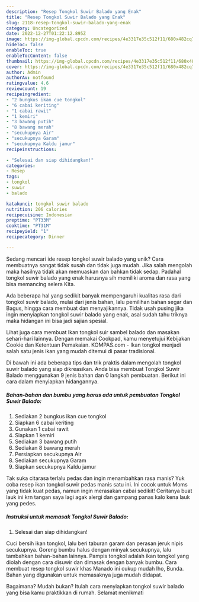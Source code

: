 ```yaml
---
description: "Resep Tongkol Suwir Balado yang Enak"
title: "Resep Tongkol Suwir Balado yang Enak"
slug: 2118-resep-tongkol-suwir-balado-yang-enak
category: Uncategorized
date: 2022-12-27T01:22:12.895Z
image: https://img-global.cpcdn.com/recipes/4e3317e35c512f11/680x482cq70/tongkol-suwir-balado-foto-resep-utama.jpg
hideToc: false
enableToc: true
enableTocContent: false
thumbnail: https://img-global.cpcdn.com/recipes/4e3317e35c512f11/680x482cq70/tongkol-suwir-balado-foto-resep-utama.jpg
cover: https://img-global.cpcdn.com/recipes/4e3317e35c512f11/680x482cq70/tongkol-suwir-balado-foto-resep-utama.jpg
author: Admin
authorAv: notfound
ratingvalue: 4.6
reviewcount: 19
recipeingredient:
- "2 bungkus ikan cue tongkol"
- "6 cabai keriting"
- "1 cabai rawit"
- "1 kemiri"
- "3 bawang putih"
- "8 bawang merah"
- "secukupnya Air"
- "secukupnya Garam"
- "secukupnya Kaldu jamur"
recipeinstructions:

- "Selesai dan siap dihidangkan!"
categories:
- Resep
tags:
- tongkol
- suwir
- balado

katakunci: tongkol suwir balado 
nutrition: 206 calories
recipecuisine: Indonesian
preptime: "PT33M"
cooktime: "PT31M"
recipeyield: "1"
recipecategory: Dinner

---
```





Sedang mencari ide resep tongkol suwir balado yang unik? Cara membuatnya sangat tidak susah dan tidak juga mudah. Jika salah mengolah maka hasilnya tidak akan memuaskan dan bahkan tidak sedap. Padahal tongkol suwir balado yang enak harusnya sih memiliki aroma dan rasa yang bisa memancing selera Kita.





Ada beberapa hal yang sedikit banyak mempengaruhi kualitas rasa dari tongkol suwir balado, mulai dari jenis bahan, lalu pemilihan bahan segar dan Bagus, hingga cara membuat dan menyajikannya. Tidak usah pusing jika ingin menyiapkan tongkol suwir balado yang enak,      asal sudah tahu triknya maka hidangan ini bisa jadi sajian spesial.














Lihat juga cara membuat Ikan tongkol suir sambel balado dan masakan sehari-hari lainnya. Dengan memakai Cookpad, kamu menyetujui Kebijakan Cookie dan Ketentuan Pemakaian. KOMPAS.com - Ikan tongkol menjadi salah satu jenis ikan yang mudah ditemui di pasar tradisional.






Di bawah ini ada beberapa tips dan trik praktis dalam mengolah tongkol suwir balado yang siap dikreasikan. Anda bisa membuat Tongkol Suwir Balado menggunakan 9 jenis bahan dan 0 langkah pembuatan. Berikut ini cara dalam menyiapkan hidangannya.

<!--inarticleads1-->

##### Bahan-bahan dan bumbu yang harus ada untuk pembuatan Tongkol Suwir Balado:

1. Sediakan 2 bungkus ikan cue tongkol
1. Siapkan 6 cabai keriting
1. Gunakan 1 cabai rawit
1. Siapkan 1 kemiri
1. Sediakan 3 bawang putih
1. Sediakan 8 bawang merah
1. Persiapkan secukupnya Air
1. Sediakan secukupnya Garam
1. Siapkan secukupnya Kaldu jamur


Tak suka citarasa terlalu pedas dan ingin menambahkan rasa manis? Yuk coba resep ikan tongkol suwir pedas manis satu ini. Ini cocok untuk Moms yang tidak kuat pedas, namun ingin merasakan cabai sedikit! Ceritanya buat lauk ini krn tangan saya lagi agak alergi dan gampang panas kalo kena lauk yang pedes. 

<!--inarticleads2-->

##### Instruksi untuk memasak Tongkol Suwir Balado:


1. Selesai dan siap dihidangkan!

Cuci bersih ikan tongkol, lalu beri taburan garam dan perasan jeruk nipis secukupnya. Goreng bumbu halus dengan minyak secukupnya, lalu tambahkan bahan-bahan lainnya. Pampis tongkol adalah ikan tongkol yang diolah dengan cara disuwir dan dimasak dengan banyak bumbu. Cara membuat resep tongkol suwir khas Manado ini cukup mudah lho, Bunda. Bahan yang digunakan untuk memasaknya juga mudah didapat. 

Bagaimana? Mudah bukan? Itulah cara menyiapkan tongkol suwir balado yang bisa kamu praktikkan di rumah. Selamat menikmati
